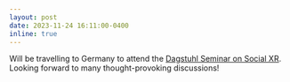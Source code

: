 ```yaml
---
layout: post
date: 2023-11-24 16:11:00-0400
inline: true
---
```


Will be travelling to Germany to attend the <a href="https://www.dagstuhl.de/23482">Dagstuhl Seminar on Social XR</a>. Looking forward to many thought-provoking discussions!

